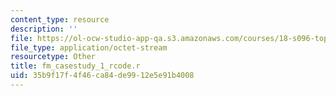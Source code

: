 ```yaml
---
content_type: resource
description: ''
file: https://ol-ocw-studio-app-qa.s3.amazonaws.com/courses/18-s096-topics-in-mathematics-with-applications-in-finance-fall-2013/35b9f17f4f46ca84de9912e5e91b4008_fm_casestudy_1_rcode.r
file_type: application/octet-stream
resourcetype: Other
title: fm_casestudy_1_rcode.r
uid: 35b9f17f-4f46-ca84-de99-12e5e91b4008
---
```

